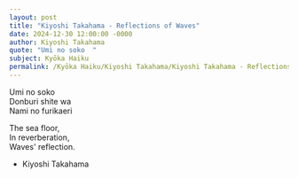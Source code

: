 ```yaml
---
layout: post
title: "Kiyoshi Takahama - Reflections of Waves"
date: 2024-12-30 12:00:00 -0000
author: Kiyoshi Takahama
quote: "Umi no soko  "
subject: Kyōka Haiku
permalink: /Kyōka Haiku/Kiyoshi Takahama/Kiyoshi Takahama - Reflections of Waves
---
```


Umi no soko  
Donburi shite wa  
Nami no furikaeri  

The sea floor,  
In reverberation,  
Waves' reflection.

- Kiyoshi Takahama
